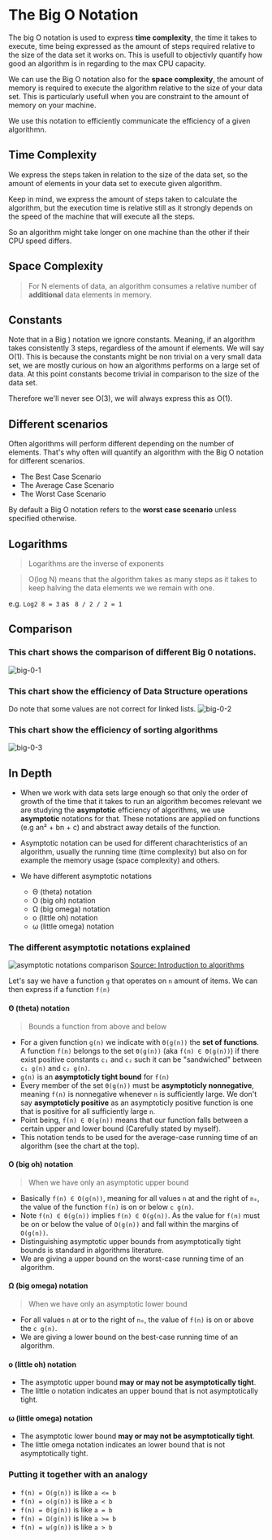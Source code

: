 # The Big O Notation

The big O notation is used to express **time complexity**, the time it takes to execute, time being expressed as the amount of steps required relative to the size of the data set it works on. This is usefull to objectivly quantify how good an algorithm is in regarding to the max CPU capacity.

We can use the Big O notation also for the **space complexity**, the amount of memory is required to execute the algorithm relative to the size of your data set. This is particularly usefull when you are constraint to the amount of memory on your machine.

We use this notation to efficiently communicate the efficiency of a given algorithmn.

## Time Complexity

We express the steps taken in relation to the size of the data set, so the amount of elements in your data set to execute given algorithm.

Keep in mind, we express the amount of steps taken to calculate the algorithm, but the execution time is relative still as it strongly depends on the speed of the machine that will execute all the steps.

So an algorithm might take longer on one machine than the other if their CPU speed differs.

## Space Complexity

> For N elements of data, an algorithm consumes a relative number of **additional** data elements in memory.

## Constants

Note that in a Big ) notation we ignore constants. Meaning, if an algorithm takes consistently 3 steps, regardless of the amount if elements. We will say O(1). This is because the constants might be non trivial on a very small data set, we are mostly curious on how an algorithms performs on a large set of data. At this point constants become trivial in comparison to the size of the data set.

Therefore we'll never see O(3), we will always express this as O(1).

## Different scenarios

Often algorithms will perform different depending on the number of elements. That's why often will quantify an algorithm with the Big O notation for different scenarios.

* The Best Case Scenario
* The Average Case Scenario
* The Worst Case Scenario

By default a Big O notation refers to the **worst case scenario** unless specified otherwise.

## Logarithms
> Logarithms are the inverse of exponents

> O(log N) means that the algorithm takes as many steps as it takes to keep halving the data elements we we remain with one.

e.g. `Log2 8 = 3` as ` 8 / 2 / 2 = 1`

## Comparison

### This chart shows the comparison of different Big 0 notations.

![big-0-1](assets/big-o-1.png)

### This chart show the efficiency of Data Structure operations

Do note that some values are not correct for linked lists.
![big-0-2](assets/big-o-2.png)

### This chart show the efficiency of sorting algorithms

![big-0-3](assets/big-o-3.png)

## In Depth

* When we work with data sets large enough so that only the order of growth of the time that it takes to run an algorithm becomes relevant we are studying the **asymptotic** efficiency of algorithms, we use **asymptotic** notations for that. These notations are applied on functions (e.g an² + bn + c) and abstract away details of the function.

* Asymptotic notation can be used for different charachteristics of an algorithm, usually the running time (time complexity) but also on for example the memory usage (space complexity) and others.

* We have different asymptotic notations
  * Θ (theta) notation
  * O (big oh) notation
  * Ω (big omega) notation
  * o (little oh) notation
  * ω (little omega) notation

### The different asymptotic notations explained

![asymptotic notations comparison](assets/asymptotic_notations.png)
[Source: Introduction to algorithms](https://mitpress.mit.edu/books/introduction-algorithms-third-edition)

Let's say we have a function `g` that operates on `n` amount of items. We can then express if a function `f(n)` 

#### Θ (theta) notation

> Bounds a function from above and below

* For a given function `g(n)` we indicate with `Θ(g(n))` the **set of functions**. A function `f(n)` belongs to the set `Θ(g(n))` (aka `f(n) ∈ Θ(g(n))`) if there exist positive constants `c₁` and `c₂` such it can be "sandwiched" between `c₁ g(n)` and `c₂ g(n)`.
* `g(n)` is an **asymptoticly tight bound** for `f(n)`
* Every member of the set `Θ(g(n))` must be **asymptoticly nonnegative**, meaning `f(n)` is nonnegative whenever `n` is sufficiently large. We don't say **asymptoticly positive** as an asymptoticly positive function is one that is positive for all sufficiently large `n`.
* Point being, `f(n) ∈ Θ(g(n))` means that our function falls between a certain upper and lower bound (Carefully stated by myself).
* This notation tends to be used for the average-case running time of an algorithm (see the chart at the top).

#### O (big oh) notation

> When we have only an asymptotic upper bound

* Basically `f(n) ∈ O(g(n))`, meaning for all values `n` at and the right of `n₀`, the value of the function `f(n)` is on or below `c g(n)`.
* Note `f(n) ∈ Θ(g(n))` implies `f(n) ∈ O(g(n))`. As the value for `f(n)` must be on or below the value of `O(g(n))` and fall within the margins of `O(g(n))`.
* Distinguishing asymptotic upper bounds from asymptotically tight bounds is standard in algorithms literature.
* We are giving a upper bound on the worst-case running time of an algorithm.

#### Ω (big omega) notation

> When we have only an asymptotic lower bound

* For all values `n` at or to the right of `n₀`, the value of `f(n)` is on or above the `c g(n)`.
* We are giving a lower bound on the best-case running time of an algorithm.

#### o (little oh) notation

* The asymptotic upper bound **may or may not be asymptotically tight**.
* The little o notation indicates an upper bound that is not asymptotically tight.

#### ω (little omega) notation

* The asymptotic lower bound **may or may not be asymptotically tight**.
* The little omega notation indicates an lower bound that is not asymptotically tight.

### Putting it together with an analogy

* `f(n) = O(g(n))` is like `a <= b`
* `f(n) = o(g(n))` is like `a < b`
* `f(n) = Θ(g(n))` is like `a = b`
* `f(n) = Ω(g(n))` is like `a >= b`
* `f(n) = ω(g(n))` is like `a > b`
